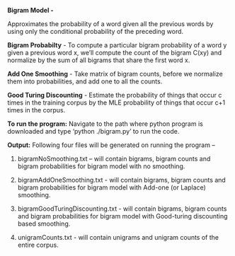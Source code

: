 **Bigram Model -**

Approximates the probability of a word given all the
previous words by using only the conditional probability of the
preceding word.

**Bigram Probabilty** - To compute a particular bigram probability of a word
  y given a previous word x, we’ll compute the count of the bigram C(xy)
  and normalize by the sum of all bigrams that share the first word x.
  
**Add One Smoothing** - Take matrix of bigram counts, before we normalize
  them into probabilities, and add one to all the counts.
  
**Good Turing Discounting** - Estimate the probability of things that occur
c times in the training corpus by the MLE probability of things that occur
c+1 times in the corpus.

**To run the program:** Navigate to the path where python program is downloaded and type ‘python ./bigram.py’ to run the code. 

**Output:** Following four files will be generated on running the program –

1.	bigramNoSmoothing.txt – will contain bigrams, bigram counts and bigram probabilities for bigram model with no smoothing.

2.	bigramAddOneSmoothing.txt - will contain bigrams, bigram counts and bigram probabilities for bigram model with Add-one (or Laplace) smoothing.

3.	bigramGoodTuringDiscounting.txt - will contain bigrams, bigram counts and bigram probabilities for bigram model with Good-turing discounting based smoothing.

4.	unigramCounts.txt - will contain unigrams and unigram counts of the entire corpus.
